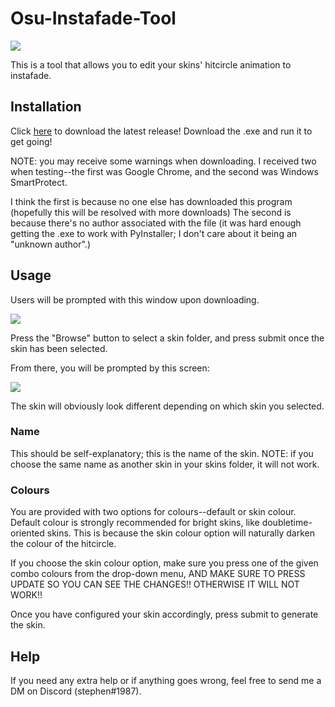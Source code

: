 # Osu-Instafade-Tool

![](https://media.discordapp.net/attachments/599688004654596108/1012967712869322803/ezgif.com-gif-maker.gif)

This is a tool that allows you to edit your skins' hitcircle animation to instafade.

## Installation

Click [here](https://github.com/clarks03/Osu-Instafade-Tool/releases) to download the latest release! Download the .exe and run it to get going!

NOTE: you may receive some warnings when downloading. I received two when testing--the first was Google Chrome, and the second was Windows SmartProtect.

I think the first is because no one else has downloaded this program (hopefully this will be resolved with more downloads)
The second is because there's no author associated with the file (it was hard enough getting the .exe to work with PyInstaller; I don't care about it being an "unknown author".)

## Usage

Users will be prompted with this window upon downloading.

![](https://media.discordapp.net/attachments/599688004654596108/1012964589106888725/unknown.png)

Press the "Browse" button to select a skin folder, and press submit once the skin has been selected.

From there, you will be prompted by this screen:

![](https://media.discordapp.net/attachments/599688004654596108/1012964977210044507/unknown.png)

The skin will obviously look different depending on which skin you selected.

### Name

This should be self-explanatory; this is the name of the skin. NOTE: if you choose the same name as another skin in your skins folder, it will not work.

### Colours

You are provided with two options for colours--default or skin colour. Default colour is strongly recommended for bright skins, like doubletime-oriented skins. This is because the skin colour option will naturally darken the colour of the hitcircle.

If you choose the skin colour option, make sure you press one of the given combo colours from the drop-down menu, AND MAKE SURE TO PRESS UPDATE SO YOU CAN SEE THE CHANGES!! OTHERWISE IT WILL NOT WORK!!

Once you have configured your skin accordingly, press submit to generate the skin.

## Help

If you need any extra help or if anything goes wrong, feel free to send me a DM on Discord (stephen#1987).
